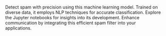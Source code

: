 Detect spam with precision using this machine learning model. Trained on diverse data, it employs NLP techniques for accurate classification. Explore the Jupyter notebooks for insights into its development. Enhance communication by integrating this efficient spam filter into your applications.
